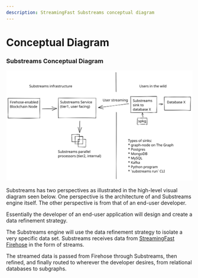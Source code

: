 ```yaml
---
description: StreamingFast Substreams conceptual diagram
---
```


# Conceptual Diagram

### Substreams Conceptual Diagram

<img src="../.gitbook/assets/substreams.excalidraw (1).svg" alt="StreamingFast Substreams high-level conceptual diagram" class="gitbook-drawing">

Substreams has two perspectives as illustrated in the high-level visual diagram seen below. One perspective is the architecture of and Substreams engine itself. The other perspective is from that of an end-user developer. &#x20;

Essentially the developer of an end-user application will design and create a data refinement strategy.&#x20;

The Substreams engine will use the data refinement strategy to isolate a very specific data set. Substreams receives data from [StreamingFast Firehose](https://firehose.streamingfast.io/) in the form of streams.&#x20;

The streamed data is passed from Firehose through Substreams, then refined, and finally routed to wherever the developer desires, from relational databases to subgraphs.

